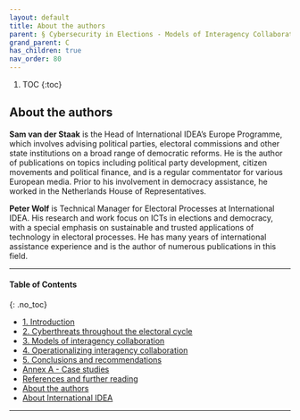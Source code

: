 ```yaml
---
layout: default
title: About the authors 
parent: § Cybersecurity in Elections - Models of Interagency Collaboration  
grand_parent: C 
has_children: true
nav_order: 80 
---
```

<style>
.dont-break-out {
  /* These are technically the same, but use both */
  overflow-wrap: break-word;
  word-wrap: break-word;

  -ms-word-break: break-all;
  /* This is the dangerous one in WebKit, as it breaks things wherever */
  word-break: break-all;
  /* Instead use this non-standard one: */
  word-break: break-word;
}
</style>

<div class="dont-break-out" markdown="1">

1. TOC
{:toc}

## About the authors
**Sam van der Staak** is the Head of International IDEA’s  Europe Programme, which involves advising political parties, electoral commissions and other state institutions on a broad range of democratic reforms. He is the author of publications on topics including political party development, citizen movements and political finance, and is a regular commentator for various European media. Prior to his involvement in democracy assistance, he worked in the Netherlands House of Representatives.

**Peter Wolf** is Technical Manager for Electoral Processes at International IDEA. His research and work focus on ICTs in elections and democracy, with a special emphasis on sustainable and trusted applications of technology in electoral processes. He has many years of international assistance experience and is the author of numerous publications in this field.

***

#### Table of Contents
{: .no_toc}

<ul><li> <a href="/docs/C/cybersecurity-in-elections-1/">1. Introduction</a></li><li> <a href="/docs/C/cybersecurity-in-elections-2/">2. Cyberthreats throughout the electoral cycle</a></li><li> <a href="/docs/C/cybersecurity-in-elections-3/">3. Models of interagency collaboration</a></li><li> <a href="/docs/C/cybersecurity-in-elections-4/">4. Operationalizing interagency collaboration</a></li><li> <a href="/docs/C/cybersecurity-in-elections-5/">5. Conclusions and recommendations</a></li><li> <a href="/docs/C/cybersecurity-in-elections-6/">Annex A - Case studies</a></li><li> <a href="/docs/C/cybersecurity-in-elections-7/">References and further reading</a></li><li> <a href="/docs/C/cybersecurity-in-elections-8/">About the authors</a></li><li> <a href="/docs/C/cybersecurity-in-elections-9/">About International IDEA</a></li></ul>

***


</div>
